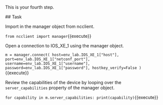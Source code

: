 This is your fourth step.

## Task

Import in the manager object from ncclient. 

`from ncclient import manager`{{execute}}

Open a connection to IOS_XE_1 using the manager object. 

`m = manager.connect(
    host=env_lab.IOS_XE_1["host"],
    port=env_lab.IOS_XE_1["netconf_port"],
    username=env_lab.IOS_XE_1["username"],
    password=env_lab.IOS_XE_1["password"],
    hostkey_verify=False
    )`{{execute}}

Review the capabilities of the device by looping over the `server_capabilities` property of the manager object. 

`for capability in m.server_capabilities:
    print(capability)`{{execute}}

